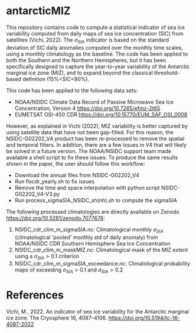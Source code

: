 # antarcticMIZ

This repository contains code to compute a statistical indicator of sea ice variability 
computed from daily maps of sea ice concentration (SIC) from satellites (Vichi, 2022). 
The $\sigma_{SIA}$ indicator is based on the standard deviation of SIC daily anomalies computed over
the monthly time scales, using a monthly climatology as the baseline.
The code has been applied to both the Southern and the Northern Hemispheres, but it has been 
specifically designed to capture the year-to-year variability of the Antarctic marginal ice zone (MIZ), 
and to expand beyond the classical threshold-based definition (15%<SIC<80%).

This code has been applied to the following data sets:
* NOAA/NSIDC Climate Data Record of Passive Microwave Sea Ice Concentration, Version 4 <https://doi.org/10.7265/efmz-2t65>
* EUMETSAT OSI-450 CDR <https://doi.org/10.15770/EUM_SAF_OSI_0008>

However, as explained in Vichi (2022), MIZ variability is better captured by using satellite data that have not been 
gap-filled. For this reason, the NSIDC-G02202\_V4 product has been re-processed to remove the spatial and temporal 
filters. In addition, there are a few issues in V4 that will likely be solved in a future version.
The NOAA/NSIDC support team made available a shell script to fix these issues.
To produce the same results shown in the paper, the user should follow this workflow:

* Download the annual files from NSIDC-G02202\_V4
* Run fixcdr\_yearly.sh to fix issues
* Remove the time and space interpolation with python script NSIDC-G02202\_V4-V3.py
* Run process\_sigmaSIA\_NSIDC\_sh(nh).sh to compute the sigmaSIA

The following processed climatologies are directly available on Zenodo <https://doi.org/10.5281/zenodo.7077676>:
1. NSIDC_cdr_clim_m_sigmaSIA.nc: Climatological monthly $\sigma_{SIA}$ (climatological 'pooled' monthly std of daily anomaly) from NOAA/NSIDC CDR Southern Hemisphere Sea Ice Concentration
2. NSIDC_cdr_clim_m_maskMIZ.nc: Climatological mask of the MIZ extent using a $\sigma_{SIA}>0.1$ criterion
3. NSIDC_cdr_clim_m_sigmaSIA_exceedance.nc: Climatological probability maps of exceeding $\sigma_{SIA}>0.1$ and $\sigma_{SIA}>0.2$

# References

Vichi, M., 2022. An indicator of sea ice variability for the Antarctic marginal ice zone. 
The Cryosphere 16, 4087–4106. https://doi.org/10.5194/tc-16-4087-2022

